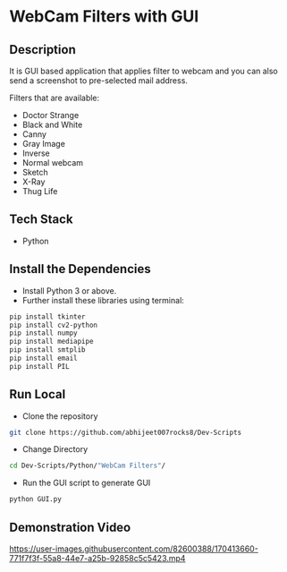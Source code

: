 # WebCam Filters with GUI

## Description

It is GUI based application that applies filter to webcam and you can also send a screenshot to pre-selected mail address.

Filters that are available:

* Doctor Strange
* Black and White
* Canny
* Gray Image
* Inverse
* Normal webcam
* Sketch
* X-Ray
* Thug Life


## Tech Stack

* Python

## Install the Dependencies

* Install Python 3 or above.
* Further install these libraries using terminal:

```bash
pip install tkinter
pip install cv2-python
pip install numpy
pip install mediapipe
pip install smtplib
pip install email
pip install PIL

```

## Run Local

* Clone the repository

```bash
git clone https://github.com/abhijeet007rocks8/Dev-Scripts
```

* Change Directory

```bash
cd Dev-Scripts/Python/"WebCam Filters"/
```

* Run the GUI script to generate GUI

```bash
python GUI.py
```


## Demonstration Video

https://user-images.githubusercontent.com/82600388/170413660-771f7f3f-55a8-44e7-a25b-92858c5c5423.mp4
